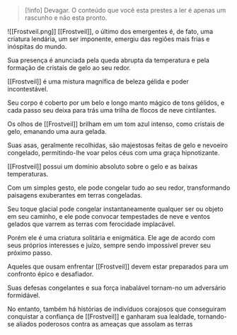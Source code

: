 >[!info] Devagar.
>O conteúdo que você esta prestes a ler é apenas um rascunho e não esta pronto.

![[Frostveil.png]]
[[Frostveil]], o último dos emergentes é, de fato, uma criatura lendária, um ser imponente, emergiu das regiões mais frias e inóspitas do mundo.

Sua presença é anunciada pela queda abrupta da temperatura e pela formação de cristais de gelo ao seu redor.

[[Frostveil]] é uma mistura magnífica de beleza gélida e poder incontestável.

Seu corpo é coberto por um belo e longo manto mágico de tons gélidos, e cada passo seu deixa para trás uma trilha de flocos de neve cintilantes.

Os olhos de [[Frostveil]] brilham em um tom azul intenso, como cristais de gelo, emanando uma aura gelada.

Suas asas, geralmente recolhidas, são majestosas feitas de gelo e nevoeiro congelado, permitindo-lhe voar pelos céus com uma graça hipnotizante.

[[Frostveil]] possui um domínio absoluto sobre o gelo e as baixas temperaturas.

Com um simples gesto, ele pode congelar tudo ao seu redor, transformando paisagens exuberantes em terras congeladas.

Seu toque glacial pode congelar instantaneamente qualquer ser ou objeto em seu caminho, e ele pode convocar tempestades de neve e ventos gelados que varrem as terras com ferocidade implacável.

Porém ele é uma criatura solitária e enigmática. Ele age de acordo com seus próprios interesses e juízo, sempre sendo impossível prever seu próximo passo.

Aqueles que ousam enfrentar [[Frostveil]] devem estar preparados para um confronto épico e desafiador.

Suas defesas congelantes e sua força inabalável tornam-no um adversário formidável.

No entanto, também há histórias de indivíduos corajosos que conseguiram conquistar a confiança de [[Frostveil]] e ganharam sua lealdade, tornando-se aliados poderosos contra as ameaças que assolam as terras 